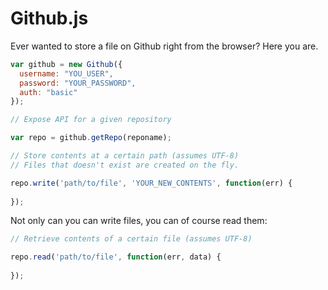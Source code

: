 Github.js
=============

Ever wanted to store a file on Github right from the browser? Here you are.

```js
var github = new Github({
  username: "YOU_USER",
  password: "YOUR_PASSWORD",
  auth: "basic"
});

// Expose API for a given repository

var repo = github.getRepo(reponame);

// Store contents at a certain path (assumes UTF-8)
// Files that doesn't exist are created on the fly.

repo.write('path/to/file', 'YOUR_NEW_CONTENTS', function(err) {
  
});
```

Not only can you can write files, you can of course read them:

```js
// Retrieve contents of a certain file (assumes UTF-8)

repo.read('path/to/file', function(err, data) {
  
});
```